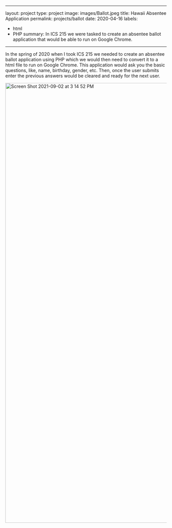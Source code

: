 

---
layout: project
type: project
image: images/Ballot.jpeg
title: Hawaii Absentee Application
permalink: projects/ballot
date: 2020-04-16
labels:
  - html
  - PHP
summary: In ICS 215 we were tasked to create an absentee ballot application that would be able to run on Google Chrome.
---

In the spring of 2020 when I took ICS 215 we needed to create an absentee ballot application using PHP which we would then need to convert it to a html file to run on Google Chrome. This application would ask you the basic questions, like, name, birthday, gender, etc. Then, once the user submits enter the previous answers would be cleared and ready for the next user.

<img width="1377" alt="Screen Shot 2021-09-02 at 3 14 52 PM" src="https://user-images.githubusercontent.com/89947305/131935720-0871e6f7-334f-4653-9667-f8cdd183fe0e.png">
